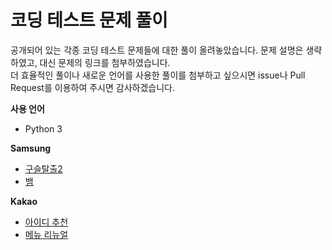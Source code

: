 # 코딩 테스트 문제 풀이
공개되어 있는 각종 코딩 테스트 문제들에 대한 풀이 올려놓았습니다. 문제 설명은 생략하였고, 대신 문제의 링크를 첨부하였습니다.  
더 효율적인 풀이나 새로운 언어를 사용한 풀이를 첨부하고 싶으시면 issue나 Pull Request를 이용하여 주시면 감사하겠습니다.

**사용 언어**
- Python 3

**Samsung**
- [구슬탈출2](/samsung/BeadEscape2/)
- [뱀](/samsung/Snake/)

**Kakao**
- [아이디 추천](/kakao/IdRecommendation/)
- [메뉴 리뉴얼](/kakao/MenuRenewal/)